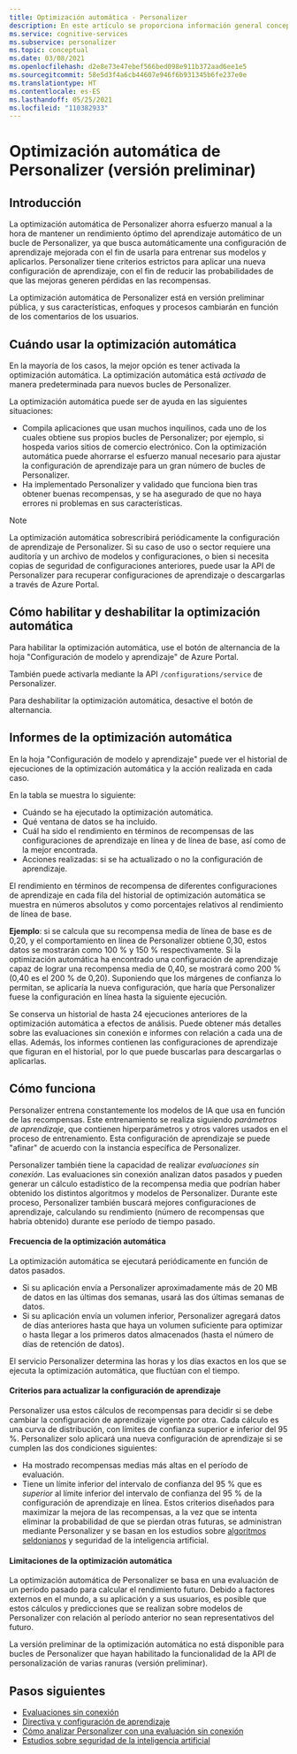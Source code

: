 ```yaml
---
title: Optimización automática - Personalizer
description: En este artículo se proporciona información general conceptual de la característica de optimización automática del Personalizer de Azure.
ms.service: cognitive-services
ms.subservice: personalizer
ms.topic: conceptual
ms.date: 03/08/2021
ms.openlocfilehash: d2e8e73e47ebef566bed098e911b372aad6ee1e5
ms.sourcegitcommit: 58e5d3f4a6cb44607e946f6b931345b6fe237e0e
ms.translationtype: HT
ms.contentlocale: es-ES
ms.lasthandoff: 05/25/2021
ms.locfileid: "110382933"
---
```

# <a name="personalizer-auto-optimize-preview"></a>Optimización automática de Personalizer (versión preliminar)


## <a name="introduction"></a>Introducción
La optimización automática de Personalizer ahorra esfuerzo manual a la hora de mantener un rendimiento óptimo del aprendizaje automático de un bucle de Personalizer, ya que busca automáticamente una configuración de aprendizaje mejorada con el fin de usarla para entrenar sus modelos y aplicarlos. Personalizer tiene criterios estrictos para aplicar una nueva configuración de aprendizaje, con el fin de reducir las probabilidades de que las mejoras generen pérdidas en las recompensas.

La optimización automática de Personalizer está en versión preliminar pública, y sus características, enfoques y procesos cambiarán en función de los comentarios de los usuarios.

## <a name="when-to-use-auto-optimize"></a>Cuándo usar la optimización automática
En la mayoría de los casos, la mejor opción es tener activada la optimización automática. La optimización automática está *activada* de manera predeterminada para nuevos bucles de Personalizer.

La optimización automática puede ser de ayuda en las siguientes situaciones:
* Compila aplicaciones que usan muchos inquilinos, cada uno de los cuales obtiene sus propios bucles de Personalizer; por ejemplo, si hospeda varios sitios de comercio electrónico. Con la optimización automática puede ahorrarse el esfuerzo manual necesario para ajustar la configuración de aprendizaje para un gran número de bucles de Personalizer.
* Ha implementado Personalizer y validado que funciona bien tras obtener buenas recompensas, y se ha asegurado de que no haya errores ni problemas en sus características.

> [!NOTE]
> La optimización automática sobrescribirá periódicamente la configuración de aprendizaje de Personalizer. Si su caso de uso o sector requiere una auditoría y un archivo de modelos y configuraciones, o bien si necesita copias de seguridad de configuraciones anteriores, puede usar la API de Personalizer para recuperar configuraciones de aprendizaje o descargarlas a través de Azure Portal.

## <a name="how-to-enable-and-disable-auto-optimize"></a>Cómo habilitar y deshabilitar la optimización automática
Para habilitar la optimización automática, use el botón de alternancia de la hoja "Configuración de modelo y aprendizaje" de Azure Portal. 

También puede activarla mediante la API `/configurations/service` de Personalizer.

Para deshabilitar la optimización automática, desactive el botón de alternancia.

## <a name="auto-optimize-reports"></a>Informes de la optimización automática

En la hoja "Configuración de modelo y aprendizaje" puede ver el historial de ejecuciones de la optimización automática y la acción realizada en cada caso. 

En la tabla se muestra lo siguiente:
* Cuándo se ha ejecutado la optimización automática.
* Qué ventana de datos se ha incluido.
* Cuál ha sido el rendimiento en términos de recompensas de las configuraciones de aprendizaje en línea y de línea de base, así como de la mejor encontrada.
* Acciones realizadas: si se ha actualizado o no la configuración de aprendizaje.

El rendimiento en términos de recompensa de diferentes configuraciones de aprendizaje en cada fila del historial de optimización automática se muestra en números absolutos y como porcentajes relativos al rendimiento de línea de base. 

**Ejemplo**: si se calcula que su recompensa media de línea de base es de 0,20, y el comportamiento en línea de Personalizer obtiene 0,30, estos datos se mostrarán como 100 % y 150 % respectivamente. Si la optimización automática ha encontrado una configuración de aprendizaje capaz de lograr una recompensa media de 0,40, se mostrará como 200 % (0,40 es el 200 % de 0,20). Suponiendo que los márgenes de confianza lo permitan, se aplicaría la nueva configuración, que haría que Personalizer fuese la configuración en línea hasta la siguiente ejecución.

Se conserva un historial de hasta 24 ejecuciones anteriores de la optimización automática a efectos de análisis. Puede obtener más detalles sobre las evaluaciones sin conexión e informes con relación a cada una de ellas. Además, los informes contienen las configuraciones de aprendizaje que figuran en el historial, por lo que puede buscarlas para descargarlas o aplicarlas.

## <a name="how-it-works"></a>Cómo funciona
Personalizer entrena constantemente los modelos de IA que usa en función de las recompensas. Este entrenamiento se realiza siguiendo *parámetros de aprendizaje*, que contienen hiperparámetros y otros valores usados en el proceso de entrenamiento. Esta configuración de aprendizaje se puede "afinar" de acuerdo con la instancia específica de Personalizer. 

Personalizer también tiene la capacidad de realizar *evaluaciones sin conexión*. Las evaluaciones sin conexión analizan datos pasados y pueden generar un cálculo estadístico de la recompensa media que podrían haber obtenido los distintos algoritmos y modelos de Personalizer. Durante este proceso, Personalizer también buscará mejores configuraciones de aprendizaje, calculando su rendimiento (número de recompensas que habría obtenido) durante ese período de tiempo pasado.

#### <a name="auto-optimize-frequency"></a>Frecuencia de la optimización automática
La optimización automática se ejecutará periódicamente en función de datos pasados.
* Si su aplicación envía a Personalizer aproximadamente más de 20 MB de datos en las últimas dos semanas, usará las dos últimas semanas de datos.
* Si su aplicación envía un volumen inferior, Personalizer agregará datos de días anteriores hasta que haya un volumen suficiente para optimizar o hasta llegar a los primeros datos almacenados (hasta el número de días de retención de datos).

El servicio Personalizer determina las horas y los días exactos en los que se ejecuta la optimización automática, que fluctúan con el tiempo.

#### <a name="criteria-for-updating-learning-settings"></a>Criterios para actualizar la configuración de aprendizaje

Personalizer usa estos cálculos de recompensas para decidir si se debe cambiar la configuración de aprendizaje vigente por otra. Cada cálculo es una curva de distribución, con límites de confianza superior e inferior del 95 %. Personalizer solo aplicará una nueva configuración de aprendizaje si se cumplen las dos condiciones siguientes:
  * Ha mostrado recompensas medias más altas en el período de evaluación.
  * Tiene un límite inferior del intervalo de confianza del 95 % que es *superior* al límite inferior del intervalo de confianza del 95 % de la configuración de aprendizaje en línea.
Estos criterios diseñados para maximizar la mejora de las recompensas, a la vez que se intenta eliminar la probabilidad de que se pierdan otras futuras, se administran mediante Personalizer y se basan en los estudios sobre [algoritmos seldonianos](https://aisafety.cs.umass.edu/overview.html) y seguridad de la inteligencia artificial.

#### <a name="limitations-of-auto-optimize"></a>Limitaciones de la optimización automática

La optimización automática de Personalizer se basa en una evaluación de un período pasado para calcular el rendimiento futuro. Debido a factores externos en el mundo, a su aplicación y a sus usuarios, es posible que estos cálculos y predicciones que se realizan sobre modelos de Personalizer con relación al período anterior no sean representativos del futuro.

La versión preliminar de la optimización automática no está disponible para bucles de Personalizer que hayan habilitado la funcionalidad de la API de personalización de varias ranuras (versión preliminar). 

## <a name="next-steps"></a>Pasos siguientes

* [Evaluaciones sin conexión](concepts-offline-evaluation.md)
* [Directiva y configuración de aprendizaje](concept-active-learning.md)
* [Cómo analizar Personalizer con una evaluación sin conexión](how-to-offline-evaluation.md) 
* [Estudios sobre seguridad de la inteligencia artificial](https://aisafety.cs.umass.edu/overview.html) 
